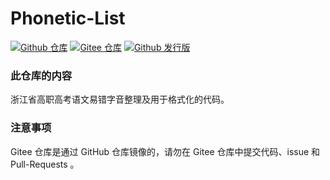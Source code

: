# Phonetic-List

[![Github 仓库](https://img.shields.io/badge/Github-仓库-0969DA?logo=github)](https://github.com/tianfangyetan1/Phonetic-List) [![Gitee 仓库](https://img.shields.io/badge/Gitee-仓库-C71D23?logo=gitee)](https://gitee.com/tianfangyetan1/Phonetic-List)
 [![Github 发行版](https://img.shields.io/github/v/release/tianfangyetan1/Phonetic-List)](https://github.com/tianfangyetan1/Phonetic-List/releases)

### 此仓库的内容

浙江省高职高考语文易错字音整理及用于格式化的代码。

### 注意事项

Gitee 仓库是通过 GitHub 仓库镜像的，请勿在 Gitee 仓库中提交代码、issue 和 Pull-Requests 。
